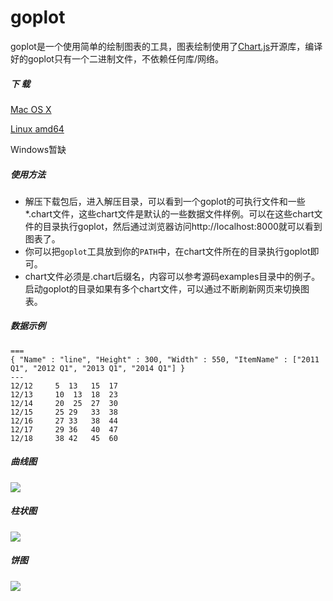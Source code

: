 goplot
======

goplot是一个使用简单的绘制图表的工具，图表绘制使用了[Chart.js](http://www.chartjs.org/)开源库，编译好的goplot只有一个二进制文件，不依赖任何库/网络。

##### 下 载
[Mac OS X](http://www.bigendian123.com/goplot-darwin.tar.gz)

[Linux amd64](http://www.bigendian123.com/goplot-linux-amd64.tar.gz)

Windows暂缺

##### 使用方法
* 解压下载包后，进入解压目录，可以看到一个goplot的可执行文件和一些*.chart文件，这些chart文件是默认的一些数据文件样例。可以在这些chart文件的目录执行goplot，然后通过浏览器访问http://localhost:8000就可以看到图表了。
* 你可以把`goplot`工具放到你的`PATH`中，在chart文件所在的目录执行goplot即可。
* chart文件必须是.chart后缀名，内容可以参考源码examples目录中的例子。启动goplot的目录如果有多个chart文件，可以通过不断刷新网页来切换图表。

##### 数据示例

	===
	{ "Name" : "line", "Height" : 300, "Width" : 550, "ItemName" : ["2011 Q1", "2012 Q1", "2013 Q1", "2014 Q1"] }
	---
	12/12     5  13   15  17
	12/13     10  13  18  23
	12/14     20  25  27  30
	12/15     25 29   33  38
	12/16     27 33   38  44
	12/17     29 36   40  47
	12/18     38 42   45  60


##### 曲线图
![](image/line.png)

##### 柱状图
![](image/bar.png)

##### 饼图
![](image/pie.png)